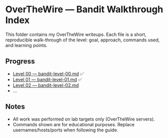 # OverTheWire — Bandit Walkthrough Index

This folder contains my OverTheWire writeups. Each file is a short, reproducible walk-through of the level: goal, approach, commands used, and learning points.

## Progress
- [Level 00 — bandit-level-00.md](bandit-level-00.md) ✅
- [Level 01 — bandit-level-01.md](bandit-level-01.md) ✅
- [Level 02 — bandit-level-02.md](bandit-level-02.md) 
- ...
  
## Notes
- All work was performed on lab targets only (OverTheWire servers).  
- Commands shown are for educational purposes. Replace usernames/hosts/ports when following the guide.

